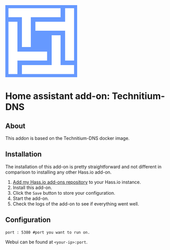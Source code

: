 ![Technitium DNS Logo ](https://github.com/ChristoffBo/homeassistant/blob/main/technitium-dns/logo.png)



# Home assistant add-on: Technitium-DNS 


## About

This addon is based on the Technitium-DNS docker image.

## Installation

The installation of this add-on is pretty straightforward and not different in
comparison to installing any other Hass.io add-on.

1. [Add my Hass.io add-ons repository][repository] to your Hass.io instance.
1. Install this add-on.
1. Click the `Save` button to store your configuration.
1. Start the add-on.
1. Check the logs of the add-on to see if everything went well.


## Configuration

```
port : 5380 #port you want to run on.
```

Webui can be found at `<your-ip>:port`.

[repository]: https://github.com/ChristoffBo/homeassistant/
